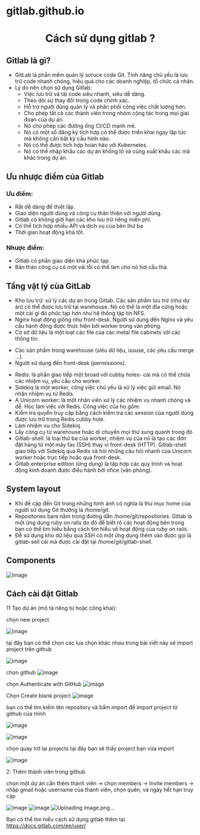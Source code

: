 # gitlab.github.io

<p align="center">
 <h1 align="center">Cách sử dụng gitlab ?</h1>
</p> 

## Gitlab là gì?
- GitLab là phần mềm quản lý soruce code Git. Tính năng chủ yếu là lưu trữ code nhanh chóng, hiệu quả cho các doanh nghiệp, tổ chức cá nhân.
- Lý do nên chọn sử dụng Gitlab: 
  + Việc lưu trữ và tải code siêu nhanh, siêu dễ dàng.
  + Theo dõi sự thay đổi trong code chính xác.
  + Hỗ trợ người dùng quản lý và phân phối công việc chất lượng hơn.
  + Cho phép tất cả các thành viên trong nhóm cộng tác trong mọi giai đoạn của dự án.
  + Nó cho phép các đường ống CI/CD mạnh mẽ.
  + Nó có một sổ đăng ký tích hợp có thể được triển khai ngay lập tức mà không cần bất kỳ cấu hình nào.
  + Nó có thể được tích hợp hoàn hảo với Kubernetes.
  + Nó có thể nhập khẩu các dự án khổng lồ và cũng xuất khẩu các mã khác trong dự án.
 
## Ưu nhược điểm của Gitlab
### Ưu điểm:
- Rất dễ dàng để thiết lập.
- Giao diện người dùng và công cụ thân thiện với người dùng.
- Gitlab có không giới hạn các kho lưu trữ riêng miễn phí.
- Có thể tích hợp nhiều API và dịch vụ của bên thứ ba
- Thời gian hoạt động khá tốt.
  
### Nhược điểm: 
- Gitlab có phần giao diện khá phức tạp.
- Bản thân công cụ có một vài lỗi có thể làm cho nó hơi cẩu thả.

## Tầng vật lý của GitLab
- Kho lưu trữ: xử lý các dự án trong Gitlab. Các sản phẩm lưu trữ (như dự án) có thể được lưu trữ tại warehouse. Nó có thể là một đĩa cứng hoặc một cái gì đó phức tạp hơn như hệ thống tập tin NFS.
- Nginx hoạt động giống như front-desk. Người sử dụng đến Nginx và yêu cầu hành động được thực hiện bởi worker trong văn phòng.
- Cơ sở dữ liệu là một loạt các file của các metal file cabinets với các thông tin:
 + Các sản phẩm trong warehouse (siêu dữ liệu, issuse, các yêu cầu merge …).
 + Người sử dụng đến front-desk (permissions).
- Redis: là phần giao tiếp một broad với cubby holes- cái mà có thể chứa các nhiệm vụ, yêu cầu cho worker.
- Sidekiq là một worker, công việc chủ yếu là xử lý việc gửi email. Nó nhận nhiệm vụ từ Redis.
- A Unicorn worker: là một nhân viên xử lý các nhiệm vụ nhanh chóng và dễ. Học làm việc với Redis. Công việc của họ gồm:
- Kiểm tra quyền truy cập bằng cách kiểm tra các session của người dùng được lưu trữ trong Redis cubby hole.
- Làm nhiệm vụ cho Sidekiq.
- Lấy công cụ từ warehouse hoặc di chuyển mọi thứ xung quanh trong đó
- Gitlab-shell: là loại thứ ba của worker, nhiệm vụ của nó là tạo các đơn đặt hàng từ một máy fax (SSH) thay vì front-desk (HTTP). Gitlab-shell giao tiếp với Sidekiq qua Redis và hỏi những câu hỏi nhanh của Unicorn worker hoặc trực tiếp hoặc qua front-desk.
- Gitlab enterprise edition (ứng dụng) là tập hợp các quy trình và hoạt động kinh doanh được điểu hành bởi ofice (văn phòng).
## System layout
- Khi đề cập đến Git trong những hình ảnh có nghĩa là thư mục home của người sử dụng Git thường là /home/git.
- Repositories bare nằm trong đường dẫn /home/git/repositories. Gitlab là một ứng dụng ruby on ralis do đó để biết rõ các hoạt động bên trong bạn có thể tìm hiểu bằng cách tìm hiểu về hoạt động của ruby on ralis.
- Để sử dụng kho dữ liệu qua SSH có một ứng dụng thêm vào được gọi là gitlab-sell cái mà được cài đặt tại /home/git/gitlab-shell.
  
## Components

![image](https://github.com/thangdtph27626/gitlab.github.io/assets/109157942/a108ef10-d22c-4324-bf17-7d7149887919)

## Cách cài đặt Gitlab 


11 Tạo dự án (mô tả riêng tư hoặc công khai):

chọn new project

![image](https://github.com/thangdtph27626/gitlab.github.io/assets/109157942/aa527fa9-d334-49e3-b597-5f1ce96f1882)

tại đây bạn có thể chọn các lựa chọn khác nhau trong bài viết này sẽ import project trên github 
          
![image](https://github.com/thangdtph27626/gitlab.github.io/assets/109157942/257caef2-4541-4dd6-be31-9eb671ba915e)

chọn github 
![image](https://github.com/thangdtph27626/gitlab.github.io/assets/109157942/069fa222-4f96-4597-8fb9-fee6096a003b)

chọn Authenticate with GitHub 
![image](https://github.com/thangdtph27626/gitlab.github.io/assets/109157942/7a276d65-ce19-4fa3-a6ac-a22400ecc2c8)


Chọn Create blank project
![image](https://github.com/thangdtph27626/gitlab.github.io/assets/109157942/a214f138-ea4a-4d90-97e0-b37a6bbc4b94)

bạn có thể tìm kiếm tên repository và bấm import để import project từ github của mình 

![image](https://github.com/thangdtph27626/gitlab.github.io/assets/109157942/7ff33b1b-8f04-4747-8400-88e3b538b02d)

![image](https://github.com/thangdtph27626/gitlab.github.io/assets/109157942/23886a3f-db42-4271-8135-f0e198e9d060)

chọn quay trở lại projects tại đây bạn sẽ thấy project bạn vừa import 

![image](https://github.com/thangdtph27626/gitlab.github.io/assets/109157942/bff75ea5-848b-443c-acde-76f11ed2802f)

2: Thêm thành viên trong github 

chọn một dự án  cần thêm thành viên ->  chọn members -> Invite members -> nhập gmail hoặc username của thành viên, chọn quền, và ngày hết hạn truy cập

![image](https://github.com/thangdtph27626/gitlab.github.io/assets/109157942/6ee14f11-f71b-40b0-94f4-0f205a8812f9)
![image](https://github.com/thangdtph27626/gitlab.github.io/assets/109157942/3b04f2ad-4b57-4820-8bde-88cd9b27e07f)
![Uploading image.png…]()


Bạn có thể tìm hiểu cách sử dụng gitlab thêm tại  https://docs.gitlab.com/ee/user/ 







